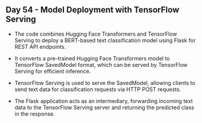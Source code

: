 ## Day 54 - Model Deployment with TensorFlow Serving

- The code combines Hugging Face Transformers and TensorFlow Serving to deploy a BERT-based text classification model using Flask for REST API endpoints.

- It converts a pre-trained Hugging Face Transformers model to TensorFlow SavedModel format, which can be served by TensorFlow Serving for efficient inference.

- TensorFlow Serving is used to serve the SavedModel, allowing clients to send text data for classification requests via HTTP POST requests.

- The Flask application acts as an intermediary, forwarding incoming text data to the TensorFlow Serving server and returning the predicted class in the response.



